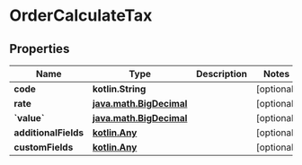 
# OrderCalculateTax

## Properties
| Name | Type | Description | Notes |
| ------------ | ------------- | ------------- | ------------- |
| **code** | **kotlin.String** |  |  [optional] |
| **rate** | [**java.math.BigDecimal**](java.math.BigDecimal.md) |  |  [optional] |
| **&#x60;value&#x60;** | [**java.math.BigDecimal**](java.math.BigDecimal.md) |  |  [optional] |
| **additionalFields** | [**kotlin.Any**](.md) |  |  [optional] |
| **customFields** | [**kotlin.Any**](.md) |  |  [optional] |




